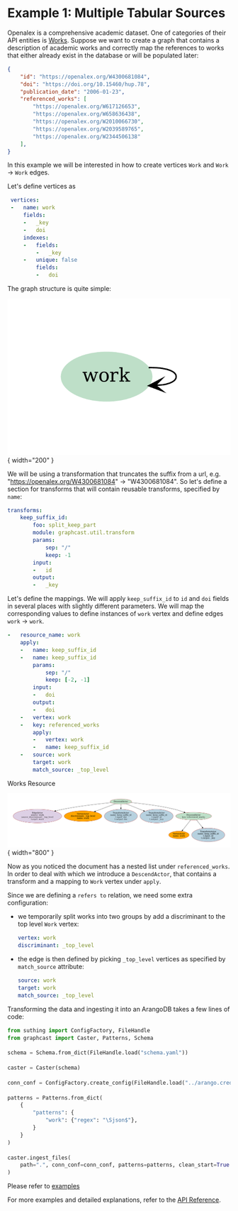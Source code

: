# Example 1: Multiple Tabular Sources

Openalex is a comprehensive academic dataset. One of categories of their API entities is [Works](https://docs.openalex.org/api-entities/works). 
Suppose we want to create a graph that contains a description of academic works and correctly map the references to works that either already exist in the database or will be populated later:

```json
{
    "id": "https://openalex.org/W4300681084",
    "doi": "https://doi.org/10.15460/hup.78",
    "publication_date": "2006-01-23",
    "referenced_works": [
        "https://openalex.org/W617126653",
        "https://openalex.org/W658636438",
        "https://openalex.org/W2010066730",
        "https://openalex.org/W2039589765",
        "https://openalex.org/W2344506138"
    ],
}
```

In this example we will be interested in how to create vertices `Work` and `Work` &rarr; `Work` edges.

Let's define vertices as

```yaml
 vertices:
 -   name: work
     fields:
     -   _key
     -   doi
     indexes:
     -   fields:
         -   _key
     -   unique: false
         fields:
         -   doi
```

The graph structure is quite simple:

![People Resource Image](../assets/2-ingest-self-references/figs/openalex_vc2vc.png){ width="200" }

We will be using a transformation that truncates the suffix from a url, e.g. "https://openalex.org/W4300681084" &rarr; "W4300681084". So let's define a section for transforms that will contain reusable transforms, specified by `name`:

```yaml
transforms:
    keep_suffix_id:
        foo: split_keep_part
        module: graphcast.util.transform
        params:
            sep: "/"
            keep: -1
        input:
        -   id
        output:
        -   _key
```

Let's define the mappings. We will apply `keep_suffix_id` to `id` and `doi` fields in several places with slightly different parameters. We will map the corresponding values to define instances of `work` vertex and define edges `work` &rarr; `work`. 

```yaml
-   resource_name: work
    apply:
    -   name: keep_suffix_id
    -   name: keep_suffix_id
        params:
            sep: "/"
            keep: [-2, -1]
        input:
        -   doi
        output:
        -   doi
    -   vertex: work
    -   key: referenced_works
        apply:
        -   vertex: work
        -   name: keep_suffix_id
    -   source: work
        target: work
        match_source: _top_level
```

Works Resource

![Department Resource Image](../assets/2-ingest-self-references/figs/openalex.resource-work.png){ width="800" }


Now as you noticed the document has a nested list under `referenced_works`. In order to deal with which we introduce a `DescendActor`, that contains a transform and a mapping to `Work` vertex under `apply`.

Since we are defining a `refers to` relation, we need some extra configuration:
- we temporarily split works into two groups by add a discriminant to the top level `Work` vertex:
    ```yaml
    vertex: work
    discriminant: _top_level
    ```
- the edge is then defined by picking `_top_level` vertices as specified by `match_source` attribute:
    ```yaml
    source: work
    target: work
    match_source: _top_level
    ```
Transforming the data and ingesting it into an ArangoDB takes a few lines of code:

```python
from suthing import ConfigFactory, FileHandle
from graphcast import Caster, Patterns, Schema

schema = Schema.from_dict(FileHandle.load("schema.yaml"))

caster = Caster(schema)

conn_conf = ConfigFactory.create_config(FileHandle.load("../arango.creds.json"))

patterns = Patterns.from_dict(
    {
        "patterns": {
            "work": {"regex": "\Sjson$"},
        }
    }
)

caster.ingest_files(
    path=".", conn_conf=conn_conf, patterns=patterns, clean_start=True
)
```

Please refer to [examples](https://github.com/growgraph/graphcast/tree/main/examples/1-ingest-csv)

For more examples and detailed explanations, refer to the [API Reference](../reference/index.md). 